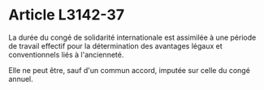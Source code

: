 # Article L3142-37

La durée du congé de solidarité internationale est assimilée à une période de travail effectif pour la détermination des avantages légaux et conventionnels liés à l'ancienneté.

Elle ne peut être, sauf d'un commun accord, imputée sur celle du congé annuel.